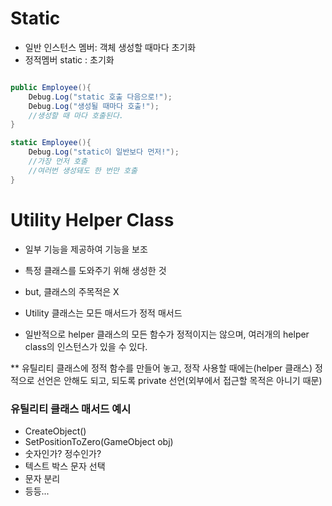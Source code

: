 # Static

* 일반 인스턴스 멤버: 객체 생성할 때마다 초기화
* 정적멤버 static : 초기화

```C#

public Employee(){
    Debug.Log("static 호출 다음으로!");
    Debug.Log("생성될 때마다 호출!");
    //생성할 때 마다 호출된다.
}

static Employee(){
    Debug.Log("static이 일반보다 먼저!");
    //가장 먼저 호출
    //여러번 생성돼도 한 번만 호출
}
```

# Utility Helper Class

- 일부 기능을 제공하여 기능을 보조
- 특정 클래스를 도와주기 위해 생성한 것
- but, 클래스의 주목적은 X

- Utility 클래스는 모든 매서드가 정적 매서드
- 일반적으로 helper 클래스의 모든 함수가 정적이지는 않으며, 여러개의 helper class의 인스턴스가 있을 수 있다.

** 유틸리티 클래스에 정적 함수를 만들어 놓고, 정작 사용할 때에는(helper 클래스) 정적으로 선언은 안해도 되고, 되도록 private 선언(외부에서 접근할 목적은 아니기 때문)

### 유틸리티 클래스 매서드 예시
- CreateObject()
- SetPositionToZero(GameObject obj)
- 숫자인가? 정수인가?
- 텍스트 박스 문자 선택
- 문자 분리 
- 등등...